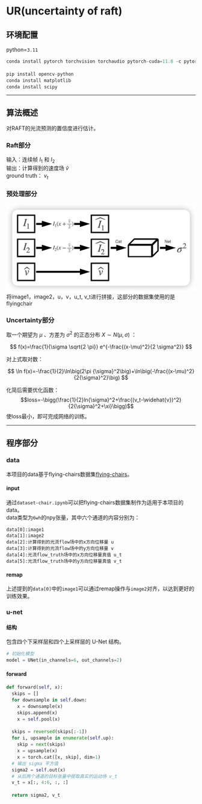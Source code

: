 # UR(uncertainty of raft)

## 环境配置
python=`3.11`
```python
conda install pytorch torchvision torchaudio pytorch-cuda=11.8 -c pytorch -c nvidia

pip install opencv-python
conda install matplotlib
conda install scipy
```
***
## 算法概述    
对RAFT的光流预测的置信度进行估计。
### Raft部分
输入：连续帧 $I_1$ 和 $I_2$   
输出：计算得到的速度场 $\widehat{v}$    
ground truth： $v_t$
### 预处理部分
![ur](ur.png)
将image1，image2，u，v，u_t, v_t进行拼接，这部分的数据集使用的是flyingchair
### Uncertainty部分
取一个期望为 $\mu$ 、方差为 ${\sigma}^2$ 的正态分布 $X \sim N(\mu, \sigma)$ ：  

$$
f(x)=\frac{1}{\sigma \sqrt{2 \pi}} e^{-\frac{(x-\mu)^2}{2 \sigma^2}}
$$   

对上式取对数：  

$$
\ln f(x)=-\frac{1}{2}\ln\big(2\pi {\sigma}^2\big)+\ln\big(-\frac{(x-\mu)^2}{2{\sigma}^2}\big)
$$      

化简后需要优化函数：   
$$loss=-\bigg(\frac{1}{2}ln{\sigma}^2+\frac{(v_t-\widehat{v})^2}{2{\sigma}^2+\xi}\bigg)$$
使loss最小，即可完成网络的训练。   
***

## 程序部分
### data
本项目的data基于flying-chairs数据集[flying-chairs](https://lmb.informatik.uni-freiburg.de/resources/datasets/FlyingChairs.en.html)。
#### input
通过`dataset-chair.ipynb`可以把flying-chairs数据集制作为适用于本项目的data。  
data类型为`6wh`的npy张量，其中六个通道的内容分别为：
```
data[0]:image1
data[1]:image2
data[2]:计算得到的光流flow场中的x方向位移量 u
data[3]:计算得到的光流flow场中的y方向位移量 v
data[4]:光流flow_truth场中的x方向位移量真值 u_t
data[5]:光流flow_truth场中的y方向位移量真值 v_t
```
#### remap
上述提到的`data[0]`中的`image1`可以通过remap操作与`image2`对齐，以达到更好的训练效果。
### u-net
#### 结构
包含四个下采样层和四个上采样层的 U-Net 结构。
```python
# 初始化模型
model = UNet(in_channels=6, out_channels=2)
```
#### forward
```python
def forward(self, x):
  skips = []
  for downsample in self.down:
    x = downsample(x)
    skips.append(x)
    x = self.pool(x)
  
  skips = reversed(skips[:-1])
  for i, upsample in enumerate(self.up):
    skip = next(skips)
    x = upsample(x)
    x = torch.cat([x, skip], dim=1)
  # 输出 sigma 平方值
  sigma2 = self.out(x)
  # 从后两个通道的目标张量中提取真实的运动场 v_t
  v_t = x[:, 4:6, :, :]
  
  return sigma2, v_t
```


